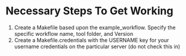 # Necessary Steps To Get Working

1. Create a Makefile based upon the example_workflow. Specify the specific workflow name, tool folder, and Version
2. Create a Makefile.credentials with the USERNAME key for your username credentials on the particular server (do not check this in)

